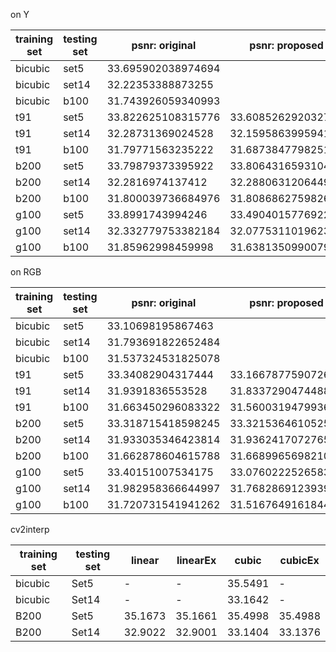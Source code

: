 on Y

training set|testing set|psnr: original|psnr: proposed|improved
---|---|---|---|---
bicubic|set5|33.695902038974694
bicubic|set14|32.22353388873255
bicubic|b100|31.743926059340993
t91|set5|33.822625108315776|33.608526292032764|-
t91|set14|32.28731369024528|32.159586399594176|-
t91|b100|31.79771563235222|31.68738477982515|-
b200|set5|33.79879373395922|33.806431659310455|+
b200|set14|32.2816974137412|32.28806312064492|+
b200|b100|31.800039736684976|31.808686275982605|+
g100|set5|33.8991743994246|33.49040157769223|-
g100|set14|32.332779753382184|32.07753110196234|-
g100|b100|31.85962998459998|31.63813509900798|-

on RGB

training set|testing set|psnr: original|psnr: proposed|improved
---|---|---|---|---
bicubic|set5|33.10698195867463
bicubic|set14|31.793691822652484
bicubic|b100|31.537324531825078
t91|set5|33.34082904317444|33.16678775907269|-
t91|set14|31.9391836553528|31.833729047448895|-
t91|b100|31.663450296083322|31.56003194799368|-
b200|set5|33.318715418598245|33.321536461052574|+
b200|set14|31.933035346423814|31.936241707276583|+
b200|b100|31.662878604615788|31.668996569821093|+
g100|set5|33.40151007534175|33.07602225265832|-
g100|set14|31.982958366644997|31.76828691239399|-
g100|b100|31.720731541941262|31.516764916184417|- 

cv2interp

training set|testing set|linear|linearEx|cubic|cubicEx
---|---|---|---|---|---
bicubic|Set5|-|-|35.5491|-
bicubic|Set14|-|-|33.1642|-
B200|Set5|35.1673|35.1661|35.4998|35.4988
B200|Set14|32.9022|32.9001|33.1404|33.1376